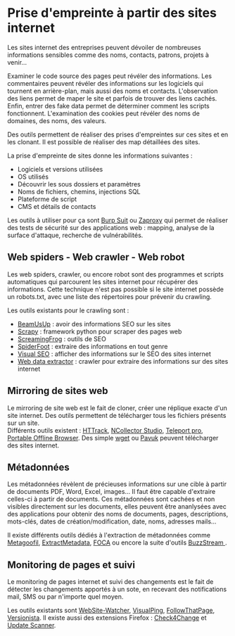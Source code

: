 # Prise d'empreinte à partir des sites internet

Les sites internet des entreprises peuvent dévoiler de nombreuses informations sensibles comme des noms, contacts, patrons, projets à venir...  

Examiner le code source des pages peut révéler des informations. Les commentaires peuvent révéler des informations sur les logiciels qui tournent en arrière-plan, mais aussi des noms et contacts. L'observation des liens permet de maper le site et parfois de trouver des liens cachés. Enfin, entrer des fake data permet de déterminer comment les scripts fonctionnent. L'examination des cookies peut révéler des noms de domaines, des noms, des valeurs.

Des outils permettent de réaliser des prises d'empreintes sur ces sites et en les clonant. Il est possible de réaliser des map détaillées des sites.

La prise d'empreinte de sites donne les informations suivantes :

* Logiciels et versions utilisées
* OS utilisés
* Découvrir les sous dossiers et paramètres 
* Noms de fichiers, chemins, injections SQL
* Plateforme de script
* CMS et détails de contacts

Les outils à utiliser pour ça sont [Burp Suit](https://portswigger.net) ou [Zaproxy](https://www.zaproxy.org) qui permet de réaliser des tests de sécurité sur des applications web : mapping, analyse de la surface d'attaque, recherche de vulnérabilités.

## Web spiders - Web crawler - Web robot

Les web spiders, crawler, ou encore robot sont des programmes et scripts automatiques qui parcourent les sites internet pour récupérer des informations. Cette technique n'est pas possible si le site internet possède un robots.txt, avec une liste des répertoires pour prévenir du crawling.  

Les outils existants pour le crawling sont :

* [BeamUsUp](https://beamusup.com) : avoir des informations SEO sur les sites
* [Scrapy](https://scrapy.org) : framework python pour scraper des pages web
* [ScreamingFrog](https://www.screamingfrog.co.uk) : outils de SEO
* [SpiderFoot](https://www.spiderfoot.net) : extraire des informations en tout genre
* [Visual SEO](https://visual-seo.com) : afficher des informations sur le SEO des sites internet
* [Web data extractor](http://www.webextractor.com) : crawler pour extraire des informations sur des sites internet

## Mirroring de sites web

Le mirroring de site web est le fait de cloner, créer une réplique exacte d'un site internet. Des outils permettent de télécharger tous les fichiers présents sur un site.  
Différents outils existent : [HTTrack](https://www.httrack.com), [NCollector Studio](http://www.calluna-software.com), [Teleport pro](http://www.tenmax.com/home.htm), [Portable Offline Browser](https://metaproducts.com). Des simple [wget](gnu.org) ou [Pavuk](http://www.pavuk.org) peuvent télécharger des sites internet.

## Métadonnées

Les métadonnées révèlent de précieuses informations sur une cible à partir de documents PDF, Word, Excel, images... Il faut être capable d'extraire celles-ci à partir de documents. Ces métadonnées sont cachées et non visibles directement sur les documents, elles peuvent être ananlysées avec des applications pour obtenir des noms de documents, pages, descriptions, mots-clés, dates de création/modification, date, noms, adresses mails...

Il existe différents outils dédiés à l'extraction de métadonnées comme [Metagoofil](https://code.google.com/archive/p/metagoofil), [ExtractMetadata](https://www.extractmetadata.com), [FOCA](https://github.com/ElevenPaths/FOCA) ou encore la suite d'outils [BuzzStream ](http://tools.buzzstream.com/link-building).

## Monitoring de pages et suivi

Le monitoring de pages internet et suivi des changements est le fait de détecter les changements apportés à un sote, en recevant des notifications mail, SMS ou par n'importe quel moyen.

Les outils existants sont [WebSite-Watcher](http://aignes.com), [VisualPing](https://visualping.io), [FollowThatPage](https://www.followthatpage.com), [Versionista](https://versionista.com). Il existe aussi des extensions Firefox : [Check4Change](https://addons.mozilla.org/en-US/firefox/addon/check4change) et [Update Scanner](https://addons.mozilla.org/fr/firefox/addon/update-scanner).
